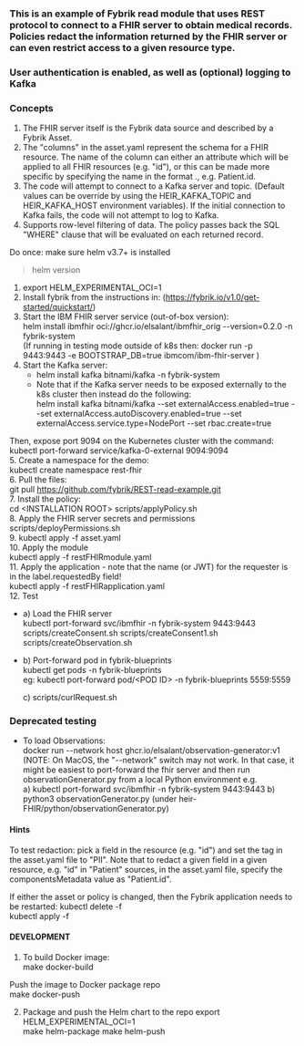 ### This is an example of Fybrik read module that uses REST protocol to connect to a FHIR server to obtain medical records.  Policies redact the information returned by the FHIR server or can even restrict access to a given resource type.
### User authentication is enabled, as well as (optional) logging to Kafka

### Concepts
1. The FHIR server itself is the Fybrik data source and described by a Fybrik Asset.
2. The "columns" in the asset.yaml represent the schema for a FHIR resource.   The name of the column can either an
attribute which will be applied to all FHIR resources (e.g. "id"), or this can be made more specific by specifying
the name in the format <resource>.<attribute>, e.g. Patient.id.
3. The code will attempt to connect to a Kafka server and topic.  (Default values can be override by using the 
HEIR_KAFKA_TOPIC and HEIR_KAFKA_HOST environment variables).  If the initial connection to Kafka fails, the code 
will not attempt to log to Kafka. 
4. Supports row-level filtering of data.  The policy passes back the SQL 
"WHERE" clause that will be evaluated on each returned record.

Do once:  make sure helm v3.7+ is installed
> helm version

1. export HELM_EXPERIMENTAL_OCI=1
2. Install fybrik from the instructions in: (https://fybrik.io/v1.0/get-started/quickstart/)
3. Start the IBM FHIR server service (out-of-box version):   
helm install ibmfhir oci://ghcr.io/elsalant/ibmfhir_orig --version=0.2.0 -n fybrik-system  
(If running in testing mode outside of k8s then:
docker run -p 9443:9443 -e BOOTSTRAP_DB=true ibmcom/ibm-fhir-server )
4. Start the Kafka server:  
   - helm install kafka bitnami/kafka -n fybrik-system  
   - Note that if the Kafka server needs to be exposed externally to the k8s cluster then instead do the following:  
helm install kafka bitnami/kafka --set externalAccess.enabled=true --set externalAccess.autoDiscovery.enabled=true --set externalAccess.service.type=NodePort --set rbac.create=true
 
Then, expose port 9094 on the Kubernetes cluster with the command:
kubectl port-forward service/kafka-0-external  9094:9094  
5. Create a namespace for the demo:  
kubectl create namespace rest-fhir  
6. Pull the files:  
git pull https://github.com/fybrik/REST-read-example.git  
7. Install the policy:  
cd \<INSTALLATION ROOT>
scripts/applyPolicy.sh  
8. Apply the FHIR server secrets and permissions  
scripts/deployPermissions.sh  
9. kubectl apply -f asset.yaml  
10. Apply the module  
kubectl apply -f restFHIRmodule.yaml  
11. Apply the application - note that the name (or JWT) for the requester is in the label.requestedBy field!  
kubectl apply -f restFHIRapplication.yaml  
12. Test  
- a) Load the FHIR server  
kubectl port-forward svc/ibmfhir -n fybrik-system 9443:9443  
scripts/createConsent.sh
scripts/createConsent1.sh
scripts/createObservation.sh

- b) Port-forward pod in fybrik-blueprints  
 kubectl get pods -n fybrik-blueprints  
eg: kubectl port-forward pod/\<POD ID> -n fybrik-blueprints 5559:5559  

  c) scripts/curlRequest.sh

### Deprecated testing
- To load Observations:  
  docker run --network host ghcr.io/elsalant/observation-generator:v1  
(NOTE: On MacOS, the "--network" switch may not work.  In that case, it might be easiest to port-forward the fhir server and 
then run observationGenerator.py from a local Python environment
e.g.  
  a) kubectl port-forward svc/ibmfhir -n fybrik-system 9443:9443 
  b) python3 observationGenerator.py (under heir-FHIR/python/observationGenerator.py) 

#### Hints
To test redaction: pick a field in the resource (e.g. "id") and set the tag in the asset.yaml file to "PII".
Note that to redact a given field in a given resource, e.g. "id" in "Patient" sources, in the asset.yaml file, specify the componentsMetadata value as "Patient.id".

If either the asset or policy is changed, then the Fybrik application needs to be restarted:
kubectl delete -f <name of FybrikApplication file>  
kubectl apply -f <name of FybrikApplication file> 
 
#### DEVELOPMENT

1. To build Docker image:  
make docker-build  

Push the image to Docker package repo  
make docker-push

2. Package and push the Helm chart to the repo 
export HELM_EXPERIMENTAL_OCI=1  
make helm-package 
make helm-push
